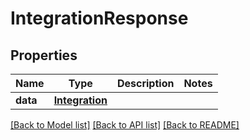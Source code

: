 # IntegrationResponse

## Properties
Name | Type | Description | Notes
------------ | ------------- | ------------- | -------------
**data** | [**Integration**](Integration.md) |  | 

[[Back to Model list]](../README.md#documentation-for-models) [[Back to API list]](../README.md#documentation-for-api-endpoints) [[Back to README]](../README.md)

